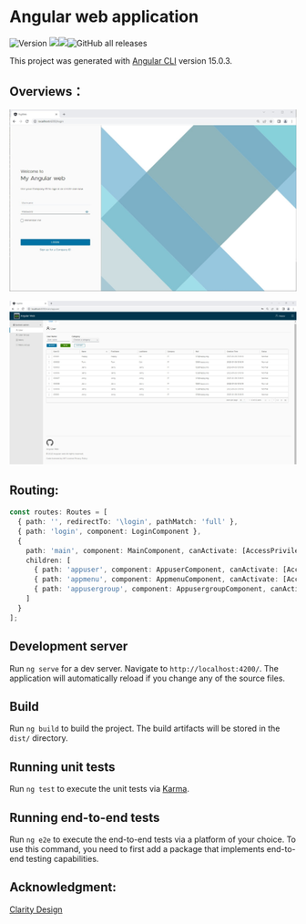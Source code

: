 # Angular web application 
<img src="https://img.shields.io/github/package-json/v/beatum/ng-web" alt="Version"> <img src="https://img.shields.io/github/checks-status/beatum/ng-web/master"><img src="https://img.shields.io/github/license/beatum/ng-web"><img alt="GitHub all releases" src="https://img.shields.io/github/downloads/beatum/ng-web/total">


This project was generated with [Angular CLI](https://github.com/angular/angular-cli) version 15.0.3.

## Overviews：

![Login](.\imgs\login.jpg)

![Main](.\imgs\main.jpg)

## Routing:

```typescript
const routes: Routes = [
  { path: '', redirectTo: '\login', pathMatch: 'full' },
  { path: 'login', component: LoginComponent },
  {
    path: 'main', component: MainComponent, canActivate: [AccessPrivilegeGuardGuard],
    children: [
      { path: 'appuser', component: AppuserComponent, canActivate: [AccessPrivilegeGuardGuard], data: { uid: "appuser", name: "User", useCache: true } },
      { path: 'appmenu', component: AppmenuComponent, canActivate: [AccessPrivilegeGuardGuard], data: { uid: "appmenu", name: "Menu", useCache: true } },
      { path: 'appusergroup', component: AppusergroupComponent, canActivate: [AccessPrivilegeGuardGuard], data: { uid: "appusergroup", name: "User group", useCache: true } }
    ]
  }
];
```

## Development server
Run `ng serve` for a dev server. Navigate to `http://localhost:4200/`. The application will automatically reload if you change any of the source files.

## Build

Run `ng build` to build the project. The build artifacts will be stored in the `dist/` directory.

## Running unit tests

Run `ng test` to execute the unit tests via [Karma](https://karma-runner.github.io).

## Running end-to-end tests

Run `ng e2e` to execute the end-to-end tests via a platform of your choice. To use this command, you need to first add a package that implements end-to-end testing capabilities.

## Acknowledgment: 
[Clarity Design ](https://github.com/vmware-clarity/ng-clarity)

​			
